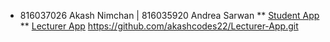 * 816037026 Akash Nimchan | 816035920 Andrea Sarwan
  ** [Student App]()
  ** [Lecturer App]() https://github.com/akashcodes22/Lecturer-App.git
